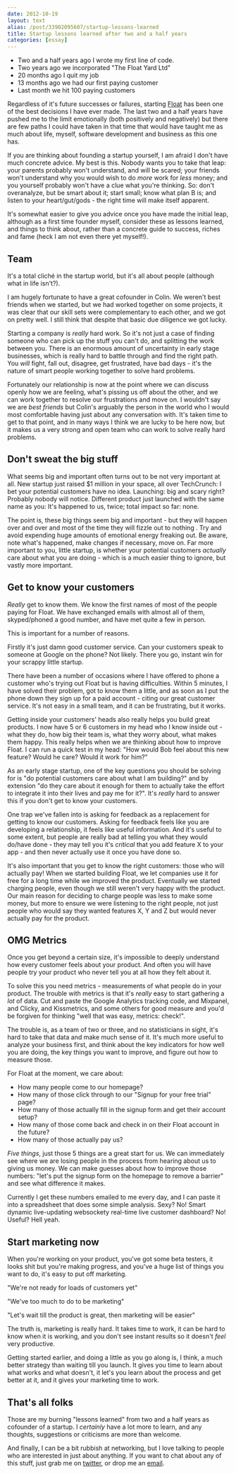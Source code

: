 ```yaml
---
date: 2012-10-19
layout: text
alias: /post/33902095607/startup-lessons-learned
title: Startup lessons learned after two and a half years
categories: [essay]
---
```


* Two and a half years ago I wrote my first line of code.
* Two years ago we incorporated "The Float Yard Ltd"
* 20 months ago I quit my job
* 13 months ago we had our first paying customer
* Last month we hit 100 paying customers

Regardless of it's future successes or failures, starting [Float](http://floatapp.com) has been one of the best decisions I have ever made. The last two and a half years have pushed me to the limit emotionally (both positively and negatively) but there are few paths I could have taken in that time that would have taught me as much about life, myself, software development and business as this one has.

If you are thinking about founding a startup yourself, I am afraid I don't have much concrete advice. My best is this. Nobody wants you to take that leap: your parents probably won't understand, and will be scared; your friends won't understand why you would wish to do _more_ work for _less_ money; and you yourself probably won't have a clue what you're thinking. So: don't overanalyze, but be smart about it; start small; know what plan B is; and listen to your heart/gut/gods - the right time will make itself apparent.

It's somewhat easier to give you advice once you have made the initial leap, although as a first time founder myself, consider these as lessons learned, and things to think about, rather than a concrete guide to success, riches and fame (heck I am not even there yet myself!).

## Team

It's a total cliché in the startup world, but it's all about people (although what in life isn't?).

I am hugely fortunate to have a great cofounder in Colin. We weren't best friends when we started, but we had worked together on some projects, it was clear that our skill sets were complementary to each other, and we got on pretty well. I still think that despite that basic due diligence we got lucky.

Starting a company is _really_ hard work. So it's not just a case of finding someone who can pick up the stuff you can't do, and splitting the work between you. There is an enormous amount of uncertainty in early stage businesses, which is really hard to battle through and find the right path. You _will_ fight, fall out, disagree, get frustrated, have bad days - it's the nature of smart people working together to solve hard problems.

Fortunately our relationship is now at the point where we can discuss openly how we are feeling, what's pissing us off about the other, and we can work together to resolve our frustrations and move on. I wouldn't say we are _best friends_ but Colin's arguably the person in the world who I would most comfortable having just about any conversation with. It's taken time to get to that point, and in many ways I think we are lucky to be here now, but it makes us a very strong and open team who can work to solve really hard problems.

## Don't sweat the big stuff

What seems big and important often turns out to be not very important at all. New startup just raised $1 million in your space, all over TechCrunch: I bet your potential customers have no idea.  Launching: big and scary right? Probably nobody will notice. Different product just launched with the same name as you: It's happened to us, twice; total impact so far: none.

The point is, these big things seem big and important - but they will happen over and over and most of the time they will fizzle out to nothing . Try and avoid expending huge amounts of emotional energy freaking out. Be aware, note what's happened, make changes if necessary, move on. Far more important to you, little startup, is whether your potential customers _actually_ care about what you are doing - which is a much easier thing to ignore, but vastly more important.

## Get to know your customers

_Really_ get to know them. We know the first names of most of the people paying for Float. We have exchanged emails with almost all of them, skyped/phoned a good number, and have met quite a few in person.

This is important for a number of reasons.

Firstly it's just damn good customer service. Can your customers speak to someone at Google on the phone? Not likely. There you go, instant win for your scrappy little startup.

There have been a number of occasions where I have offered to phone a customer who's trying out Float but is having difficulties. Within 5 minutes, I have solved their problem, got to know them a little, and as soon as I put the phone down they sign up for a paid account - citing our great customer service. It's not easy in a small team, and it can be frustrating, but it works.

Getting inside your customers' heads also really helps you build great products. I now have 5 or 6 customers in my head who I know inside out - what they do, how big their team is, what they worry about, what makes them happy. This really helps when we are thinking about how to improve Float. I can run a quick test in my head: "How would Bob feel about this new feature? Would he care? Would it work for him?"

As an early stage startup, one of the key questions you should be solving for is "do potential customers care about what I am building?" and by extension "do they care about it enough for them to actually take the effort to integrate it into their lives and pay me for it?". It's _really_ hard to answer this if you don't get to know your customers.

One trap we've fallen into is asking for feedback as a replacement for getting to know our customers. Asking for feedback feels like you are developing a relationship, it feels like useful information. And it's useful to some extent, but people are really bad at telling you what they would do/have done - they may tell you it's _critical_ that you add feature X to your app - and then never actually use it once you have done so.

It's also important that you get to know the right customers: those who will actually pay! When we started building Float, we let companies use it for free for a long time while we improved the product. Eventually we started charging people, even though we still weren't very happy with the product. Our main reason for deciding to charge people was less to make some money, but more to ensure we were listening to the right people, not just people who would say they wanted features X, Y and Z but would never actually pay for the product.

## OMG Metrics

Once you get beyond a certain size, it's impossible to deeply understand how every customer feels about your product. And often you will have people try your product who never tell you at all how they felt about it.

To solve this you need metrics - measurements of what people do in your product. The trouble with metrics is that it's _really_ easy to start gathering a _lot_ of data. Cut and paste the Google Analytics tracking code, and Mixpanel, and Clicky, and Kissmetrics, and some others for good measure and you'd be forgiven for thinking "well that was easy, metrics: check!".

The trouble is, as a team of two or three, and no statisticians in sight, it's hard to take that data and make much sense of it. It's much more useful to analyze your business first, and think about the key indicators for how well you are doing, the key things you want to improve, and figure out how to measure those. 

For Float at the moment, we care about:

* How many people come to our homepage?
* How many of those click through to our "Signup for your free trial" page?
* How many of those actually fill in the signup form and get their account setup?
* How many of those come back and check in on their Float account in the future?
* How many of those actually pay us?


_Five things_, just those 5 things are a great start for us. We can immediately see where we are losing people in the process from hearing about us to giving us money. We can make guesses about how to improve those numbers: "let's put the signup form on the homepage to remove a barrier" and see what difference it makes.

Currently I get these numbers emailed to me every day, and I can paste it into a spreadsheet that does some simple analysis. Sexy? No! Smart dynamic live-updating websockety real-time live customer dashboard? No! Useful? Hell yeah.

## Start marketing now

When you're working on your product, you've got some beta testers, it looks shit but you're making progress, and you've a huge list of things you want to do, it's easy to put off marketing.

"We're not ready for loads of customers yet"

"We've too much to do to be marketing"

"Let's wait till the product is great, then marketing will be easier"

The truth is, marketing is really hard. It takes time to work, it can be hard to know when it is working, and you don't see instant results so it doesn't _feel_ very productive.

Getting started earlier, and doing a little as you go along is, I think, a much better strategy than waiting till you launch. It gives you time to learn about what works and what doesn't, it let's you learn about the process and get better at it, and it gives your marketing time to work.

## That's all folks

Those are my burning "lessons learned" from two and a half years as cofounder of a startup. I _certainly_ have a lot more to learn, and any thoughts, suggestions or criticisms are more than welcome. 

And finally, I can be a bit rubbish at networking, but I love talking to people who are interested in just about anything. If you want to chat about any of this stuff, just grab me on [twitter](http://twitter.com/floatapp), or drop me an [email](mailto:phil@latentflip.com).
